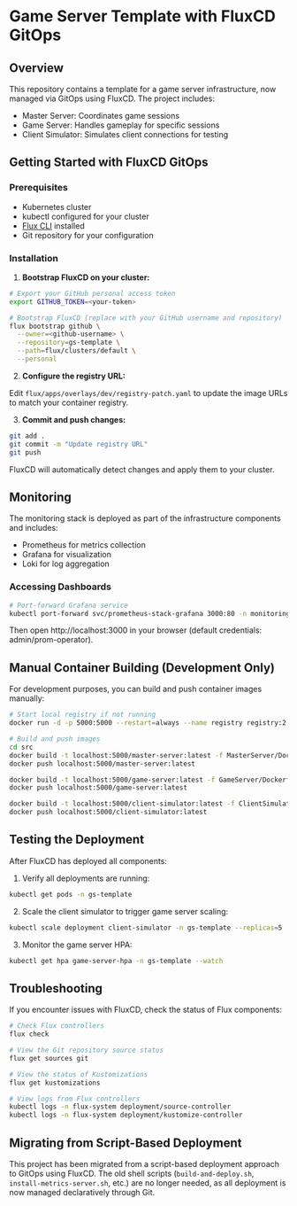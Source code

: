# Game Server Template with FluxCD GitOps

## Overview

This repository contains a template for a game server infrastructure, now managed via GitOps using FluxCD. The project includes:

- Master Server: Coordinates game sessions
- Game Server: Handles gameplay for specific sessions
- Client Simulator: Simulates client connections for testing

## Getting Started with FluxCD GitOps

### Prerequisites

- Kubernetes cluster
- kubectl configured for your cluster
- [Flux CLI](https://fluxcd.io/docs/installation/) installed
- Git repository for your configuration

### Installation

1. **Bootstrap FluxCD on your cluster:**

```bash
# Export your GitHub personal access token
export GITHUB_TOKEN=<your-token>

# Bootstrap FluxCD (replace with your GitHub username and repository)
flux bootstrap github \
  --owner=<github-username> \
  --repository=gs-template \
  --path=flux/clusters/default \
  --personal
```

2. **Configure the registry URL:**

Edit `flux/apps/overlays/dev/registry-patch.yaml` to update the image URLs to match your container registry.

3. **Commit and push changes:**

```bash
git add .
git commit -m "Update registry URL"
git push
```

FluxCD will automatically detect changes and apply them to your cluster.

## Monitoring

The monitoring stack is deployed as part of the infrastructure components and includes:

- Prometheus for metrics collection
- Grafana for visualization
- Loki for log aggregation

### Accessing Dashboards

```bash
# Port-forward Grafana service
kubectl port-forward svc/prometheus-stack-grafana 3000:80 -n monitoring
```

Then open http://localhost:3000 in your browser (default credentials: admin/prom-operator).

## Manual Container Building (Development Only)

For development purposes, you can build and push container images manually:

```bash
# Start local registry if not running
docker run -d -p 5000:5000 --restart=always --name registry registry:2

# Build and push images
cd src
docker build -t localhost:5000/master-server:latest -f MasterServer/Dockerfile .
docker push localhost:5000/master-server:latest

docker build -t localhost:5000/game-server:latest -f GameServer/Dockerfile .
docker push localhost:5000/game-server:latest

docker build -t localhost:5000/client-simulator:latest -f ClientSimulator/Dockerfile .
docker push localhost:5000/client-simulator:latest
```

## Testing the Deployment

After FluxCD has deployed all components:

1. Verify all deployments are running:
```bash
kubectl get pods -n gs-template
```

2. Scale the client simulator to trigger game server scaling:
```bash
kubectl scale deployment client-simulator -n gs-template --replicas=5
```

3. Monitor the game server HPA:
```bash
kubectl get hpa game-server-hpa -n gs-template --watch
```

## Troubleshooting

If you encounter issues with FluxCD, check the status of Flux components:

```bash
# Check Flux controllers
flux check

# View the Git repository source status
flux get sources git

# View the status of Kustomizations
flux get kustomizations

# View logs from Flux controllers
kubectl logs -n flux-system deployment/source-controller
kubectl logs -n flux-system deployment/kustomize-controller
```

## Migrating from Script-Based Deployment

This project has been migrated from a script-based deployment approach to GitOps using FluxCD. The old shell scripts (`build-and-deploy.sh`, `install-metrics-server.sh`, etc.) are no longer needed, as all deployment is now managed declaratively through Git.
